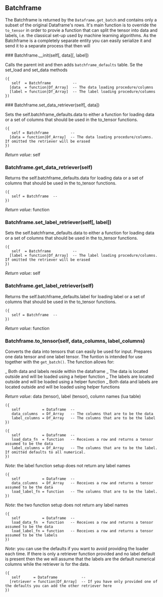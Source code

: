 
## Batchframe

The Batchframe is returned by the `Dataframe.get_batch` and contains only a subset
of the original Dataframe's rows. It's main function is to override the `to_tensor`
in order to provie a function that can split the tensor into data and labels, i.e.
the classical set-up used by machine learning algorithms. As the Batchframe is
a completely separate entity you can easily serialize it and send it to a separate
process that then will

<a name="Batchframe.__init">
### Batchframe.__init(self[, data][, label])

Calls the parent init and then adds `batchframe_defaults` table. Se the
set_load and set_data methods

```
({
   self  = Batchframe          -- 
  [data  = function|Df_Array]  -- The data loading procedure/columns
  [label = function|Df_Array]  -- The label loading procedure/columns
})
```

<a name="Batchframe.set_data_retriever">
### Batchframe.set_data_retriever(self[, data])

Sets the self.batchframe_defaults.data to either a function for loading data or
a set of columns that should be used in the to_tensor functions.

```
({
   self = Batchframe          -- 
  [data = function|Df_Array]  -- The data loading procedure/columns. If omitted the retriever will be erased
})
```

_Return value_: self
<a name="Batchframe.get_data_retriever">
### Batchframe.get_data_retriever(self)

Returns the self.batchframe_defaults.data for loading data or
a set of columns that should be used in the to_tensor functions.

```
({
   self = Batchframe  -- 
})
```

_Return value_: function
<a name="Batchframe.set_label_retriever">
### Batchframe.set_label_retriever(self[, label])

Sets the self.batchframe_defaults.data to either a function for loading data or
a set of columns that should be used in the to_tensor functions.

```
({
   self  = Batchframe          -- 
  [label = function|Df_Array]  -- The label loading procedure/columns. If omitted the retriever will be erased
})
```

_Return value_: self
<a name="Batchframe.get_label_retriever">
### Batchframe.get_label_retriever(self)

Returns the self.batchframe_defaults.label for loading label or
a set of columns that should be used in the to_tensor functions.

```
({
   self = Batchframe  -- 
})
```

_Return value_: function
<a name="Batchframe.to_tensor">
### Batchframe.to_tensor(self, data_columns, label_columns)

Converts the data into tensors that can easily be used for input. Prepares one
data tensor and one label tensor. The funtion is intended for use together
with the `get_batch()`. The function allows for:

_ Both data and labels reside within the dataframe
_ The data is located outside and will be loaded using a helper function
_ The labels are located outside and will be loaded using a helper function
_ Both data and labels are located outside and will be loaded using helper functions

_Return value_: data (tensor), label (tensor), column names (lua table)

```
({
   self          = Dataframe  -- 
   data_columns  = Df_Array   -- The columns that are to be the data
   label_columns = Df_Array   -- The columns that are to be the label
})
```


```
({
   self          = Dataframe  -- 
   load_data_fn  = function   -- Receives a row and returns a tensor assumed to be the data
   label_columns = Df_Array   -- The columns that are to be the label. If omitted defaults to all numerical.
})
```

*Note*: the label function setup does not return any label names

```
({
   self          = Dataframe  -- 
   data_columns  = Df_Array   -- Receives a row and returns a tensor assumed to be the data
   load_label_fn = function   -- The columns that are to be the label.
})
```

*Note*: the two function setup does not return any label names

```
({
   self          = Dataframe  -- 
   load_data_fn  = function   -- Receives a row and returns a tensor assumed to be the data
   load_label_fn = function   -- Receives a row and returns a tensor assumed to be the labels
})
```

*Note*: you can use the defaults if you want to avoid providing the loader
each time. If there is only a retriever function provided and no label default
is present then the we will assume that the labels are the default numerical
columns while the retriever is for the data.

```
({
   self      = Dataframe           -- 
  [retriever = function|Df_Array]  -- If you have only provided one of the defaults you can add the other retriever here
})
```

